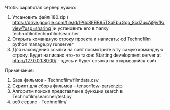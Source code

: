 Чтобы заработал сервер нужно:
1. Утсановить файл 180.zip ( https://drive.google.com/file/d/1P6c8EEB95TSuEbuGgo_8cdZucAj9jvfK/view?usp=sharing )и установить его в папку technofilm/technofilm/searcher 
2. Открыть командную строку проекта и написать:
   cd Technofilm
   python manage.py runserver
3. Для нахождения ссылки на сайт посмотрите в ту самую командную строку. Будет написано что-то такое:
   Starting development server at http://127.0.0.1:8000/ - здесь и будет ссылка на открывшийся сайт

Примечание:
1. База фильмов - Technofilm/filmdata.csv
2. Скрипт для сбора фильмов - tensorflow-parser.zip
3. Алгоритм поиска представлен в функции search в Technofilm/searcher/test.py
4. веб сервис - Technofilm/
